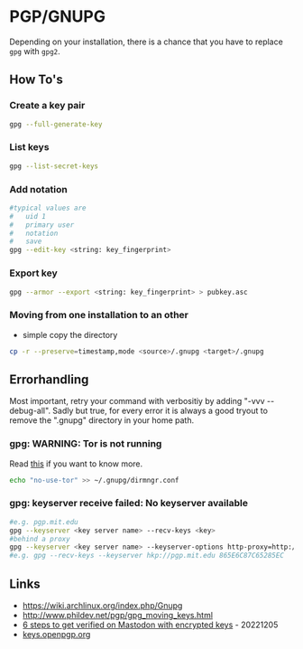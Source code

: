 # PGP/GNUPG

Depending on your installation, there is a chance that you have to replace `gpg` with `gpg2`.

## How To's

### Create a key pair

```bash
gpg --full-generate-key
```

### List keys

```bash
gpg --list-secret-keys
```

### Add notation

```bash
#typical values are
#   uid 1
#   primary user
#   notation
#   save
gpg --edit-key <string: key_fingerprint>
```

### Export key

```bash
gpg --armor --export <string: key_fingerprint> > pubkey.asc
```

### Moving from one installation to an other

* simple copy the directory

```bash
cp -r --preserve=timestamp,mode <source>/.gnupg <target>/.gnupg
```

## Errorhandling

Most important, retry your command with verbositiy by adding "-vvv --debug-all".
Sadly but true, for every error it is always a good tryout to remove the ".gnupg" directory in your home path.

### gpg: WARNING: Tor is not running

Read [this](https://dev.gnupg.org/T4465) if you want to know more.

```bash
echo "no-use-tor" >> ~/.gnupg/dirmngr.conf
```

### gpg: keyserver receive failed: No keyserver available

```bash
#e.g. pgp.mit.edu
gpg --keyserver <key server name> --recv-keys <key>
#behind a proxy
gpg --keyserver <key server name> --keyserver-options http-proxy=http://<ip of the proxy>[:<port>] --recv-keys <key>
#e.g. gpg --recv-keys --keyserver hkp://pgp.mit.edu 865E6C87C65285EC
```

## Links

* https://wiki.archlinux.org/index.php/Gnupg
* http://www.phildev.net/pgp/gpg_moving_keys.html
* [6 steps to get verified on Mastodon with encrypted keys](https://opensource.com/article/22/12/verified-mastodon-pgp-keyoxide) - 20221205
* [keys.openpgp.org](https://keys.openpgp.org/)

